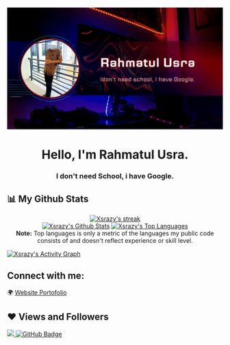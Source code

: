 ![](screenshot.png)
<br/>

<h1 align="center">Hello, I'm Rahmatul Usra.</h1>
<h3 align="center">I don't need School, i have Google.</h3>


## 📊 My Github Stats

<p align="center">
    <a href="https://github.com/xsrazy">
        <img title="🔥 Get streak stats for your profile at git.io/streak-stats" alt="Xsrazy's streak" src="https://github-readme-streak-stats.herokuapp.com/?user=xsrazy&theme=radical&hide_border=false&border_radius=4.5&locale=en&date_format=&mode=daily&properties=background"/>
    </a>

  <br/>
    <a href="https://github.com/xsrazy"><img alt="Xsrazy's Github Stats" src="https://github-readme-stats.vercel.app/api?username=xsrazy&show_icons=true&theme=highcontrast" /></a>
  <a href="https://github.com/xsrazy"><img alt="Xsrazy's Top Languages" src="https://github-readme-stats.vercel.app/api/top-langs/?username=kokonior&langs_count=8&count_private=true&layout=compact&theme=react&hide_border=true&bg_color=0D1117" /></a>
  <br/>
  <b>Note:</b> Top languages is only a metric of the languages my public code consists of and doesn't reflect experience or skill level.
<br/>

<a href="https://github.com/xsrazy"><img alt="Xsrazy's Activity Graph" src="https://github-readme-activity-graph.cyclic.app/graph?username=Xsrazy&theme=tokyo-night" /></a>
</p>


## Connect with me:
<p align="left">

 🌍  [Website Portofolio](http://xsrazy.github.io/)
</p>

## ❤ Views and Followers
<a href="https://github.com/xsrazy">
    <img src="https://komarev.com/ghpvc/?username=xsrazy">
</a>
<a href="https://github.com/xsrazy?tab=followers"><img src="https://img.shields.io/github/followers/torvalds?label=Followers&style=social" alt="GitHub Badge"></a>
